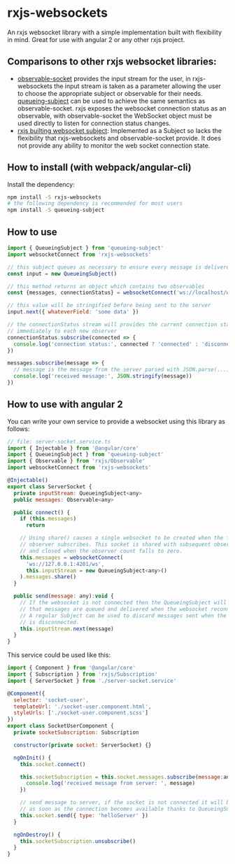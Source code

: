 # rxjs-websockets

An rxjs websocket library with a simple implementation built with flexibility in mind. Great for use with angular 2 or any other rxjs project.

## Comparisons to other rxjs websocket libraries:

 * [observable-socket](https://github.com/killtheliterate/observable-socket) provides the input stream for the user, in rxjs-websockets the input stream is taken as a parameter allowing the user to choose the appropriate subject or observable for their needs. [queueing-subject](https://github.com/ohjames/queueing-subject) can be used to achieve the same semantics as observable-socket. rxjs exposes the websocket connection status as an observable, with observable-socket the WebSocket object must be used directly to listen for connection status changes.
 * [rxjs builting websocket subject](https://github.com/ReactiveX/rxjs/blob/next/src/observable/dom/webSocket.ts): Implemented as a Subject so lacks the flexibility that rxjs-websockets and observable-socket provide. It does not provide any ability to monitor the web socket connection state.

## How to install (with webpack/angular-cli)

Install the dependency:

```bash
npm install -S rxjs-websockets
# the following dependency is recommended for most users
npm install -S queueing-subject
```

## How to use

```javascript
import { QueueingSubject } from 'queueing-subject'
import websocketConnect from 'rxjs-websockets'

// this subject queues as necessary to ensure every message is delivered
const input = new QueueingSubject()

// this method returns an object which contains two observables
const {messages, connectionStatus} = websocketConnect('ws://localhost/websocket-path', input)

// this value will be stringified before being sent to the server
input.next({ whateverField: 'some data' })

// the connectionStatus stream will provides the current connection status
// immediately to each new observer
connectionStatus.subscribe(connected => {
  console.log('connection status:', connected ? 'connected' : 'disconnected')
})

messages.subscribe(message => {
  // message is the message from the server parsed with JSON.parse(...)
  console.log('received message:', JSON.stringify(message))
})
```

## How to use with angular 2

You can write your own service to provide a websocket using this library as follows:

```javascript
// file: server-socket.service.ts
import { Injectable } from '@angular/core'
import { QueueingSubject } from 'queueing-subject'
import { Observable } from 'rxjs/Observable'
import websocketConnect from 'rxjs-websockets'

@Injectable()
export class ServerSocket {
  private inputStream: QueueingSubject<any>
  public messages: Observable<any>

  public connect() {
    if (this.messages)
      return

    // Using share() causes a single websocket to be created when the first
    // observer subscribes. This socket is shared with subsequent observers
    // and closed when the observer count falls to zero.
    this.messages = websocketConnect(
      'ws://127.0.0.1:4201/ws',
      this.inputStream = new QueueingSubject<any>()
    ).messages.share()
  }

  public send(message: any):void {
    // If the websocket is not connected then the QueueingSubject will ensure
    // that messages are queued and delivered when the websocket reconnects.
    // A regular Subject can be used to discard messages sent when the websocket
    // is disconnected.
    this.inputStream.next(message)
  }
}
```

This service could be used like this:

```javascript
import { Component } from '@angular/core'
import { Subscription } from 'rxjs/Subscription'
import { ServerSocket } from './server-socket.service'

@Component({
  selector: 'socket-user',
  templateUrl: './socket-user.component.html',
  styleUrls: ['./socket-user.component.scss']
})
export class SocketUserComponent {
  private socketSubscription: Subscription

  constructor(private socket: ServerSocket) {}

  ngOnInit() {
    this.socket.connect()

    this.socketSubscription = this.socket.messages.subscribe(message:any => {
      console.log('received message from server: ', message)
    })

    // send message to server, if the socket is not connected it will be sent
    // as soon as the connection becomes available thanks to QueueingSubject
    this.socket.send({ type: 'helloServer' })
  }

  ngOnDestroy() {
    this.socketSubscription.unsubscribe()
  }
}
```
